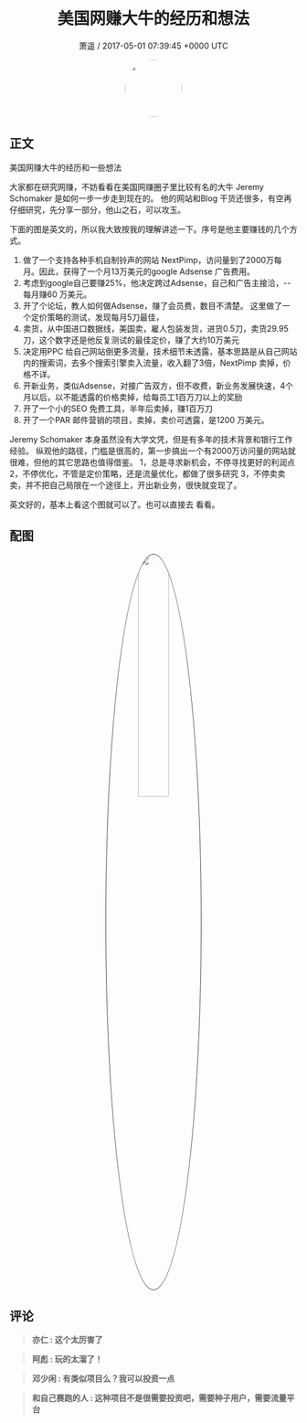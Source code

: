 <h1 align="center">美国网赚大牛的经历和想法</h1>
<p align="center">
    <a>萧遥 / 2017-05-01 07:39:45 &#43;0000 UTC</a>
</p>

<div align="center">
    <img src="https://images.zsxq.com/FsurLbkQq-G5zJLVU_S_SdwHVTGO?e=1590940799&amp;token=kIxbL07-8jAj8w1n4s9zv64FuZZNEATmlU_Vm6zD:GJqgfNiwftE-_9zwPTPFtbImT2s=" width="100" height="100" style="border:1px solid;border-radius:50%; color:#ffffff"/>
</div>

## 正文

<div>
美国网赚大牛的经历和一些想法

大家都在研究网赚，不妨看看在美国网赚圈子里比较有名的大牛 Jeremy Schomaker  是如何一步一步走到现在的。
他的网站和Blog 干货还很多，有空再仔细研究，先分享一部分，他山之石，可以攻玉。

下面的图是英文的，所以我大致按我的理解讲述一下。序号是他主要赚钱的几个方式。
1. 做了一个支持各种手机自制铃声的网站 NextPimp，访问量到了2000万每月。因此，获得了一个月13万美元的google Adsense 广告费用。
2. 考虑到google自己要赚25%，他决定跨过Adsense，自己和广告主接洽，-- 每月赚60 万美元。
3. 开了个论坛，教人如何做Adsense，赚了会员费，数目不清楚。 这里做了一个定价策略的测试，发现每月5刀最佳，
4. 卖货，从中国进口数据线，美国卖，雇人包装发货，进货0.5刀，卖货29.95刀，这个数字还是他反复测试的最佳定价，赚了大约10万美元
5. 决定用PPC 给自己网站倒更多流量，技术细节未透露，基本思路是从自己网站内的搜索词，去多个搜索引擎卖入流量，收入翻了3倍，NextPimp 卖掉，价格不详。
6. 开新业务，类似Adsense，对接广告双方，但不收费，新业务发展快速，4个月以后，以不能透露的价格卖掉，给每员工1百万刀以上的奖励
7. 开了一个小的SEO 免费工具，半年后卖掉，赚1百万刀
8. 开了一个PAR 邮件营销的项目，卖掉，卖价可透露，是1200 万美元。

Jeremy Schomaker 本身虽然没有大学文凭，但是有多年的技术背景和银行工作经验。
纵观他的路径，门槛是很高的，第一步搞出一个有2000万访问量的网站就很难，但他的其它思路也值得借鉴。
1，总是寻求新机会，不停寻找更好的利润点
2，不停优化，不管是定价策略，还是流量优化，都做了很多研究
3，不停卖卖卖，并不把自己局限在一个途径上，开出新业务，很快就变现了。

 英文好的，基本上看这个图就可以了。也可以直接去  看看。
</div>

## 配图
<div class="image" align="center">

<img src="https://images.zsxq.com/Fn3knNWH5gzrfUGrmeis0woKu1jD?e=1590940799&amp;token=kIxbL07-8jAj8w1n4s9zv64FuZZNEATmlU_Vm6zD:xS6d0xkt83m1IRq3rCF6eD4sJOE=" width="33%" height="33%" style="border:1px solid;border-radius:50%; color:#3c3f41"/>

</div>

## 评论

<div align="left">
<div>

<blockquote >
<span> <strong>亦仁 : 这个太厉害了 </strong></span>
</blockquote>

<blockquote >
<span> <strong>阿彪 : 玩的太溜了！ </strong></span>
</blockquote>

<blockquote >
<span> <strong>邓少闲 : 有类似项目么？我可以投资一点 </strong></span>
</blockquote>

<blockquote >
<span> <strong>和自己赛跑的人 : 这种项目不是很需要投资吧，需要种子用户，需要流量平台 </strong></span>
</blockquote>

</div>
</div>
